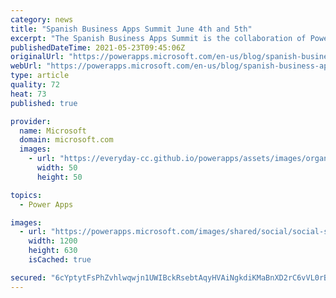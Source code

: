 ```yaml
---
category: news
title: "Spanish Business Apps Summit June 4th and 5th"
excerpt: "The Spanish Business Apps Summit is the collaboration of Power Platform and Dynamics community members, Microsoft Staff, 65 Community Speakers and local user groups to offer two days of bilingual Spanish content. https://bizzsummit.es/"
publishedDateTime: 2021-05-23T09:45:06Z
originalUrl: "https://powerapps.microsoft.com/en-us/blog/spanish-business-apps-summit-june-4th-and-5th/"
webUrl: "https://powerapps.microsoft.com/en-us/blog/spanish-business-apps-summit-june-4th-and-5th/"
type: article
quality: 72
heat: 73
published: true

provider:
  name: Microsoft
  domain: microsoft.com
  images:
    - url: "https://everyday-cc.github.io/powerapps/assets/images/organizations/microsoft.com-50x50.jpg"
      width: 50
      height: 50

topics:
  - Power Apps

images:
  - url: "https://powerapps.microsoft.com/images/shared/social/social-share-post-ignite.png"
    width: 1200
    height: 630
    isCached: true

secured: "6cYptytFsPhZvhlwqwjn1UWIBckRsebtAqyHVAiNgkdiKMaBnXD2rC6vVL0rBTMzLHgPq5RknOgMRp69pObymRhw5ml8nNsNv/bD5HAQcyKvRQWgTiT+FNmWRCUsK/+6KMzzFFn+oIfHUCPFyFV64RXo6R1Bt++SPvArHHEt827Sm19feRbUZE3qpmh1qKknAkmBc+PCUsAvQOOWO9bAcijgy8qUKTG4+Iqzp1mB/iqQ6aaj3zsYTWMRCuaqfcjYWrZYCG5tdrbfT1ZxX8tOQGYPHmnxl1isH75UhuOJfKlLjwuNtJlZoI8CmZYK9yxMEn1I5LbBiokCABy9WN9wQCLXjRjduFf7SUMwHr9fx0c=;CMPmIhcvdFEaDO9NZNFsaw=="
---
```


